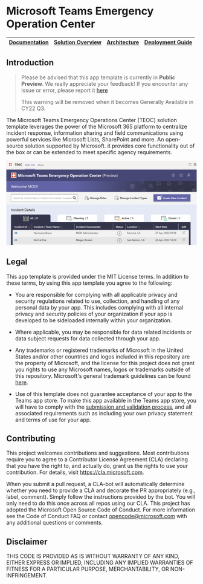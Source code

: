 # Microsoft Teams Emergency Operation Center

| [Documentation](https://github.com/OfficeDev/microsoft-teams-emergency-operations-center/wiki) | [Solution Overview](https://github.com/OfficeDev/microsoft-teams-emergency-operations-center/wiki/Solution-Overview) | [Architecture](https://github.com/OfficeDev/microsoft-teams-emergency-operations-center/wiki/Architecture) | [Deployment Guide](https://github.com/OfficeDev/microsoft-teams-emergency-operations-center/wiki/Deployment-Guide) | 
| ---- | ---- | ---- | ---- |

## Introduction

> Please be advised that this app template is currently in **Public Preview**. We really appreciate your feedback! If you encounter any issue or error, please report it [here](https://github.com/OfficeDev/microsoft-teams-emergency-operations-center/issues/new)
> 
> This warning will be removed when it becomes Generally Available in CY22 Q3.

The Microsoft Teams Emergency Operations Center (TEOC) solution template leverages the power of the Microsoft 365 platform to centralize incident response, information sharing and field communications using powerful services like Microsoft Lists, SharePoint and more. An open-source solution supported by Microsoft. it provides core functionality out of the box or can be extended to meet specific agency requirements.

![TEOC Screen](Wiki/Images/Dashboard.png)  

## Legal

This app template is provided under the MIT License terms. In addition to these terms, by using this app template you agree to the following:

- You are responsible for complying with all applicable privacy and security regulations related to use, collection, and handling of any personal data by your app. This includes complying with all internal privacy and security policies of your organization if your app is developed to be sideloaded internally within your organization.

- Where applicable, you may be responsible for data related incidents or data subject requests for data collected through your app.

- Any trademarks or registered trademarks of Microsoft in the United States and/or other countries and logos included in this repository are the property of Microsoft, and the license for this project does not grant you rights to use any Microsoft names, logos or trademarks outside of this repository. Microsoft's general trademark guidelines can be found [here](https://www.microsoft.com/en-us/legal/intellectualproperty/trademarks/usage/general.aspx).

- Use of this template does not guarantee acceptance of your app to the Teams app store. To make this app available in the Teams app store, you will have to comply with the [submission and validation process](https://docs.microsoft.com/en-us/microsoftteams/platform/concepts/deploy-and-publish/appsource/publish), and all associated requirements such as including your own privacy statement and terms of use for your app.

## Contributing

This project welcomes contributions and suggestions. Most contributions require you to agree to a Contributor License Agreement (CLA) declaring that you have the right to, and actually do, grant us the rights to use your contribution. For details, visit https://cla.microsoft.com.

When you submit a pull request, a CLA-bot will automatically determine whether you need to provide a CLA and decorate the PR appropriately (e.g., label, comment). Simply follow the instructions provided by the bot. You will only need to do this once across all repos using our CLA. This project has adopted the Microsoft Open Source Code of Conduct. For more information see the Code of Conduct FAQ or contact opencode@microsoft.com with any additional questions or comments.

## Disclaimer

THIS CODE IS PROVIDED AS IS WITHOUT WARRANTY OF ANY KIND, EITHER EXPRESS OR IMPLIED, INCLUDING ANY IMPLIED WARRANTIES OF FITNESS FOR A PARTICULAR PURPOSE, MERCHANTABILITY, OR NON-INFRINGEMENT.
